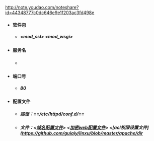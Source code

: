 http://note.youdao.com/noteshare?id=44348777c0dc646e9e1f203ac3fd498e



- ####  软件包
    - #####  <httpd> <mod_ssl> <mod_wsgi>
- #### 服务名
    - ##### <httpd>
- #### 端口号
    - ##### 80
- #### 配置文件
    -  ##### 路径：==/etc/httpd/conf.d/==
    - ##### 文件：<[域名配置文件](https://github.com/guiaiy/linxu/blob/master/apache/vir.conf)> <[加密web配置文件](https://github.com/guiaiy/linxu/blob/master/apache/ssl.conf)> <[acl权限设置文件](https://github.com/guiaiy/linxu/blob/master/apache/dir
